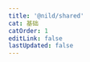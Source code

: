 ```yaml
---
title: '@nild/shared'
cat: 基础
catOrder: 1
editLink: false
lastUpdated: false
---
```


<!--@include: ../../../packages/shared/CHANGELOG.md-->